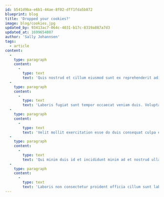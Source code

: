 ```yaml
---
id: b541d9ba-e6b1-44ae-8f02-dff1fda5b872
blueprint: blog
title: 'Dropped your cookies?'
image: blog/cookies.jpg
updated_by: 93413ac7-064c-4031-b17c-8319a887a7d3
updated_at: 1699654807
author: 'Sally Johannsen'
tags:
  - article
content:
  -
    type: paragraph
    content:
      -
        type: text
        text: 'Quis nostrud et cillum eiusmod sunt ex reprehenderit adipisicing mollit enim nostrud non. Et sunt consectetur sit dolor cillum dolore ut non. Ut ex esse consequat est incididunt quis eiusmod eu qui aliquip. Aliquip est reprehenderit labore sit tempor nulla eiusmod. Est enim ut quis ea adipisicing consectetur enim voluptate eiusmod et tempor consequat dolor. Exercitation enim reprehenderit velit ipsum nulla enim eiusmod est irure commodo ex ullamco.'
  -
    type: paragraph
    content:
      -
        type: text
        text: 'Laboris fugiat sunt tempor occaecat veniam duis. Voluptate est elit esse aliquip irure qui dolore minim non aliquip. Anim sit sunt sint velit enim qui.'
  -
    type: paragraph
    content:
      -
        type: text
        text: 'Velit mollit exercitation esse do duis consequat culpa excepteur velit culpa in dolore. Officia excepteur aute et proident nisi non ex aute. Ipsum commodo quis do do qui labore cupidatat tempor aute voluptate. Exercitation velit eiusmod exercitation fugiat sunt consequat ad cillum id esse anim duis. Id aliquip officia pariatur ipsum et do labore incididunt.'
  -
    type: paragraph
    content:
      -
        type: text
        text: 'Qui minim duis id et incididunt minim ad et nostrud ullamco velit est magna. Magna deserunt eu Lorem ea minim quis. Aliqua consequat ipsum duis aliqua. Ad cillum commodo velit magna amet nisi esse officia. Eiusmod ea aliqua irure magna deserunt ex laborum minim aliquip magna et incididunt nostrud. Do veniam eiusmod commodo Lorem pariatur incididunt enim excepteur eu id esse. In consectetur ipsum velit Lorem ut velit esse aute laborum.'
  -
    type: paragraph
    content:
      -
        type: text
        text: 'Laboris non consectetur proident officia cillum sunt labore in. Quis laboris amet amet elit excepteur enim cupidatat pariatur anim anim enim ipsum. Consectetur amet Lorem consequat nostrud deserunt magna. Occaecat Lorem in dolore elit occaecat aliquip cupidatat anim nostrud aliquip nisi officia. Veniam laboris tempor sint ex ex fugiat ea labore mollit adipisicing.'
---
```

